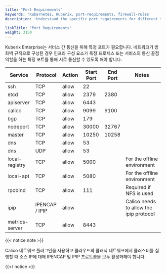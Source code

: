 ```yaml
---
title: "Port Requirements"
keywords: 'Kubernetes, Kuberix, port-requirements, firewall-rules'
description: 'Understand the specific port requirements for different services in Kuberix Enterprise.'

linkTitle: "Port Requirements"
weight: 3150
---
```



Kuberix Enterprise는 서비스 간 통신을 위해 특정 포트가 필요합니다. 네트워크가 방화벽 규칙으로 구성된 경우 인프라 구성 요소가 특정 프로세스 또는 서비스의 통신 끝점 역할을 하는 특정 포트를 통해 서로 통신할 수 있도록 해야 합니다.

|Service|Protocol|Action|Start Port|End Port|Notes
|---|---|---|---|---|---|
|ssh|TCP|allow|22|
|etcd|TCP|allow|2379|2380|
|apiserver|TCP|allow|6443|
|calico|TCP|allow|9099|9100|
|bgp|TCP|allow|179||
|nodeport|TCP|allow|30000|32767|
|master|TCP|allow|10250|10258|
|dns|TCP|allow|53|
|dns|UDP|allow|53|
|local-registry|TCP|allow|5000||For the offline environment|
|local-apt|TCP|allow|5080||For the offline environment|
|rpcbind|TCP|allow|111|| Required if NFS is used|
|ipip| IPENCAP / IPIP|allow| | |Calico needs to allow the ipip protocol |
|metrics-server| TCP|allow| 8443 |


{{< notice note >}}

Calico 네트워크 플러그인을 사용하고 클라우드의 클래식 네트워크에서 클러스터를 실행할 때 소스 IP에 대해 IPENCAP 및 IPIP 프로토콜을 모두 활성화해야 합니다.

{{</ notice >}}
